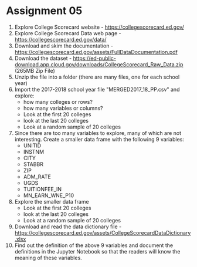 # Assignment 05
1. Explore College Scorecard website - https://collegescorecard.ed.gov/ 
2. Explore College Scorecard Data web page - https://collegescorecard.ed.gov/data/
3. Download and skim the documentation - https://collegescorecard.ed.gov/assets/FullDataDocumentation.pdf
4. Download the dataset - https://ed-public-download.app.cloud.gov/downloads/CollegeScorecard_Raw_Data.zip (265MB Zip File)
5. Unzip the file into a folder (there are many files, one for each school year)
6. Import the 2017-2018 school year file "MERGED2017_18_PP.csv" and explore:   
    - how many colleges or rows?   
    - how many variables or columns?   
    - Look at the first 20 colleges   
    - look at the last 20 colleges
    - Look at a random sample of 20 colleges    
7. Since there are too many variables to explore, many of which are not interesting. Create a smaller data frame with the following 9 variables:
    - UNITID
    - INSTNM
    - CITY
    - STABBR
    - ZIP
    - ADM_RATE
    - UGDS
    - TUITIONFEE_IN
    - MN_EARN_WNE_P10 
8. Explore the smaller data frame
    - Look at the first 20 colleges   
    - look at the last 20 colleges
    - Look at a random sample of 20 colleges   
8. Download and read the data dictionary file - https://collegescorecard.ed.gov/assets/CollegeScorecardDataDictionary.xlsx
9. Find out the definition of the above 9 variables and document the definitions in the Jupyter Notebook so that the readers 
will know the meaning of these variables.
